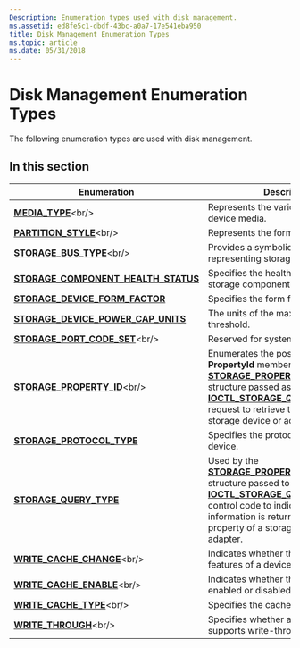 ```yaml
---
Description: Enumeration types used with disk management.
ms.assetid: ed8fe5c1-dbdf-43bc-a0a7-17e541eba950
title: Disk Management Enumeration Types
ms.topic: article
ms.date: 05/31/2018
---
```


# Disk Management Enumeration Types

The following enumeration types are used with disk management.

## In this section



| Enumeration                                                                              | Description                                                                                                                                                                                                                                                                                                          |
|------------------------------------------------------------------------------------------|----------------------------------------------------------------------------------------------------------------------------------------------------------------------------------------------------------------------------------------------------------------------------------------------------------------------|
| [**MEDIA\_TYPE**](https://msdn.microsoft.com/library/Aa365231(v=VS.85).aspx)<br/>                                         | Represents the various forms of device media.<br/>                                                                                                                                                                                                                                                             |
| [**PARTITION\_STYLE**](https://msdn.microsoft.com/library/Aa365452(v=VS.85).aspx)<br/>                               | Represents the format of a partition.<br/>                                                                                                                                                                                                                                                                     |
| [**STORAGE\_BUS\_TYPE**](https://msdn.microsoft.com/library/Ff800833(v=VS.85).aspx)<br/>                                | Provides a symbolic means of representing storage bus types.<br/>                                                                                                                                                                                                                                              |
| [**STORAGE\_COMPONENT\_HEALTH\_STATUS**](/windows/desktop/api/WinIoCtl/ne-winioctl-storage_component_health_status)<br/> | Specifies the health status of a storage component.<br/>                                                                                                                                                                                                                                                       |
| [**STORAGE\_DEVICE\_FORM\_FACTOR**](/windows/desktop/api/WinIoCtl/ne-winioctl-storage_device_form_factor)<br/>           | Specifies the form factor of a device.<br/>                                                                                                                                                                                                                                                                    |
| [**STORAGE\_DEVICE\_POWER\_CAP\_UNITS**](/windows/desktop/api/winioctl/ne-winioctl-storage_device_power_cap_units)<br/>  | The units of the maximum power threshold.<br/>                                                                                                                                                                                                                                                                 |
| [**STORAGE\_PORT\_CODE\_SET**](https://msdn.microsoft.com/library/Ff800838(v=VS.85).aspx)<br/>                     | Reserved for system use. <br/>                                                                                                                                                                                                                                                                                 |
| [**STORAGE\_PROPERTY\_ID**](https://msdn.microsoft.com/library/Ff800839(v=VS.85).aspx)<br/>                          | Enumerates the possible values of the **PropertyId** member of the [**STORAGE\_PROPERTY\_QUERY**](/windows/desktop/api/WinIoCtl/ns-winioctl-storage_property_query) structure passed as input to the [**IOCTL\_STORAGE\_QUERY\_PROPERTY**](/windows/desktop/api/WinIoCtl/ni-winioctl-ioctl_storage_query_property) request to retrieve the properties of a storage device or adapter.<br/> |
| [**STORAGE\_PROTOCOL\_TYPE**](/windows/desktop/api/WinIoCtl/ne-winioctl-storage_protocol_type)<br/>                      | Specifies the protocol of a storage device.<br/>                                                                                                                                                                                                                                                               |
| [**STORAGE\_QUERY\_TYPE**](/windows/desktop/api/WinIoCtl/ne-winioctl-storage_query_type)<br/>                            | Used by the [**STORAGE\_PROPERTY\_QUERY**](/windows/desktop/api/WinIoCtl/ns-winioctl-storage_property_query) structure passed to the [**IOCTL\_STORAGE\_QUERY\_PROPERTY**](/windows/desktop/api/WinIoCtl/ni-winioctl-ioctl_storage_query_property) control code to indicate what information is returned about a property of a storage device or adapter.<br/>                             |
| [**WRITE\_CACHE\_CHANGE**](https://msdn.microsoft.com/library/Ff800843(v=VS.85).aspx)<br/>                            | Indicates whether the write cache features of a device are changeable.<br/>                                                                                                                                                                                                                                    |
| [**WRITE\_CACHE\_ENABLE**](https://msdn.microsoft.com/library/Ff800844(v=VS.85).aspx)<br/>                            | Indicates whether the write cache is enabled or disabled.<br/>                                                                                                                                                                                                                                                 |
| [**WRITE\_CACHE\_TYPE**](https://msdn.microsoft.com/library/Ff800845(v=VS.85).aspx)<br/>                                | Specifies the cache type.<br/>                                                                                                                                                                                                                                                                                 |
| [**WRITE\_THROUGH**](https://msdn.microsoft.com/library/Ff800846(v=VS.85).aspx)<br/>                                       | Specifies whether a storage device supports write-through caching.<br/>                                                                                                                                                                                                                                        |



 

 

 




